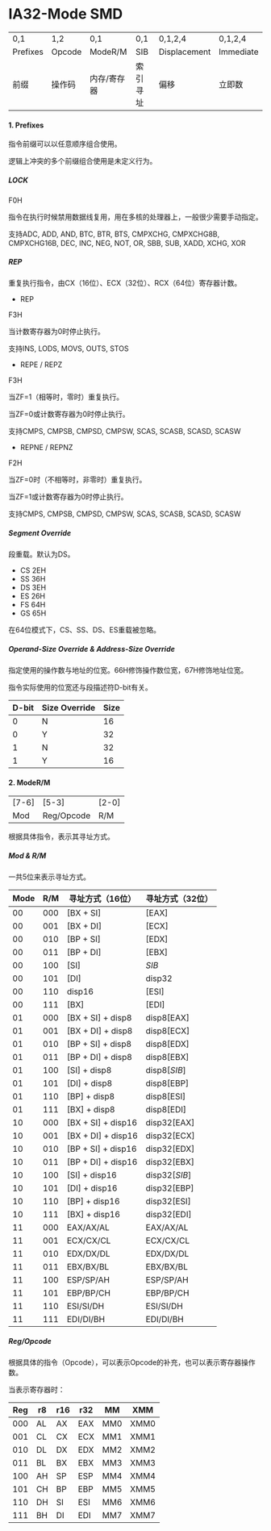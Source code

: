 # IA32-Mode SMD

<table>
	<tr>
	    <td>0,1</td>
	    <td>1,2</td>
	    <td>0,1</td>
	    <td>0,1</td>
	    <td>0,1,2,4</td>
	    <td>0,1,2,4</td>
    </tr>
    <tr>
        <td>Prefixes</td>
        <td>Opcode</td>
	    <td>ModeR/M</td>
	    <td>SIB</td>
	    <td>Displacement</td>
	    <td>Immediate</td>
    </tr>
    <tr>
        <td>前缀</td>
        <td>操作码</td>
	    <td>内存/寄存器</td>
	    <td>索引寻址</td>
	    <td>偏移</td>
	    <td>立即数</td>
    </tr>
</table>

#### 1. Prefixes

指令前缀可以以任意顺序组合使用。

逻辑上冲突的多个前缀组合使用是未定义行为。

##### LOCK 

F0H

指令在执行时候禁用数据线复用，用在多核的处理器上，一般很少需要手动指定。

支持ADC, ADD, AND, BTC, BTR, BTS, CMPXCHG, CMPXCHG8B, CMPXCHG16B, DEC, INC, NEG, NOT, OR, SBB, SUB, XADD, XCHG, XOR

##### REP

重复执行指令，由CX（16位）、ECX（32位）、RCX（64位）寄存器计数。

- REP

F3H

当计数寄存器为0时停止执行。

支持INS, LODS, MOVS, OUTS, STOS

- REPE / REPZ

F3H

当ZF=1（相等时，零时）重复执行。

当ZF=0或计数寄存器为0时停止执行。

支持CMPS, CMPSB, CMPSD, CMPSW, SCAS, SCASB, SCASD, SCASW

- REPNE / REPNZ

F2H

当ZF=0时（不相等时，非零时）重复执行。

当ZF=1或计数寄存器为0时停止执行。

支持CMPS, CMPSB, CMPSD, CMPSW, SCAS, SCASB, SCASD, SCASW

##### Segment Override

段重载。默认为DS。

- CS 2EH
- SS 36H
- DS 3EH
- ES 26H
- FS 64H
- GS 65H

在64位模式下，CS、SS、DS、ES重载被忽略。

##### Operand-Size Override & Address-Size Override

指定使用的操作数与地址的位宽。66H修饰操作数位宽，67H修饰地址位宽。

指令实际使用的位宽还与段描述符D-bit有关。

| D-bit | Size Override | Size |
|---|---|---|
| 0 | N | 16 |
| 0 | Y | 32 |
| 1 | N | 32 |
| 1 | Y | 16 |

#### 2. ModeR/M

<table>
    <tr>
        <td>[7-6]</td>
        <td>[5-3]</td>
        <td>[2-0]</td>
    </tr>
    <tr>
        <td>Mod</td>
        <td>Reg/Opcode</td>
        <td>R/M</td>
    </tr>
</table>

根据具体指令，表示其寻址方式。

##### Mod & R/M

一共5位来表示寻址方式。

| Mode | R/M | 寻址方式（16位） | 寻址方式（32位） |
|---|---|---|---|
| 00 | 000 | [BX + SI] | [EAX] |
| 00 | 001 | [BX + DI] | [ECX] |
| 00 | 010 | [BP + SI] | [EDX] |
| 00 | 011 | [BP + DI] | [EBX] |
| 00 | 100 | [SI] | *SIB* |
| 00 | 101 | [DI] | disp32 |
| 00 | 110 | disp16 | [ESI] |
| 00 | 111 | [BX] | [EDI] |
| 01 | 000 | [BX + SI] + disp8 | disp8[EAX] |
| 01 | 001 | [BX + DI] + disp8 | disp8[ECX] |
| 01 | 010 | [BP + SI] + disp8 | disp8[EDX] |
| 01 | 011 | [BP + DI] + disp8 | disp8[EBX] |
| 01 | 100 | [SI] + disp8 | disp8[*SIB*] |
| 01 | 101 | [DI] + disp8 | disp8[EBP] |
| 01 | 110 | [BP] + disp8 | disp8[ESI] |
| 01 | 111 | [BX] + disp8 | disp8[EDI] |
| 10 | 000 | [BX + SI] + disp16 | disp32[EAX] |
| 10 | 001 | [BX + DI] + disp16 | disp32[ECX] |
| 10 | 010 | [BP + SI] + disp16 | disp32[EDX] |
| 10 | 011 | [BP + DI] + disp16 | disp32[EBX] |
| 10 | 100 | [SI] + disp16 | disp32[*SIB*] |
| 10 | 101 | [DI] + disp16 | disp32[EBP] |
| 10 | 110 | [BP] + disp16 | disp32[ESI] |
| 10 | 111 | [BX] + disp16 | disp32[EDI] |
| 11 | 000 | EAX/AX/AL | EAX/AX/AL |
| 11 | 001 | ECX/CX/CL | ECX/CX/CL |
| 11 | 010 | EDX/DX/DL | EDX/DX/DL |
| 11 | 011 | EBX/BX/BL | EBX/BX/BL |
| 11 | 100 | ESP/SP/AH | ESP/SP/AH |
| 11 | 101 | EBP/BP/CH | EBP/BP/CH |
| 11 | 110 | ESI/SI/DH | ESI/SI/DH |
| 11 | 111 | EDI/DI/BH | EDI/DI/BH |

##### Reg/Opcode

根据具体的指令（Opcode），可以表示Opcode的补充，也可以表示寄存器操作数。

当表示寄存器时：

| Reg | r8 | r16 | r32 | MM | XMM | 
|---|---|---|---|---|---|
| 000 | AL | AX | EAX | MM0 | XMM0 |
| 001 | CL | CX | ECX | MM1 | XMM1 |
| 010 | DL | DX | EDX | MM2 | XMM2 |
| 011 | BL | BX | EBX | MM3 | XMM3 |
| 100 | AH | SP | ESP | MM4 | XMM4 |
| 101 | CH | BP | EBP | MM5 | XMM5 |
| 110 | DH | SI | ESI | MM6 | XMM6 |
| 111 | BH | DI | EDI | MM7 | XMM7 |
